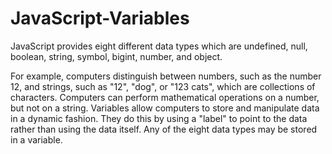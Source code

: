 # JavaScript-Variables

JavaScript provides eight different data types which are undefined, null, boolean, string, symbol, bigint, number, and object.

For example, computers distinguish between numbers, such as the number 12, and strings, such as "12", "dog", or "123 cats", which are collections of characters. Computers can perform mathematical operations on a number, but not on a string.
Variables allow computers to store and manipulate data in a dynamic fashion. They do this by using a "label" to point to the data rather than using the data itself. Any of the eight data types may be stored in a variable.
